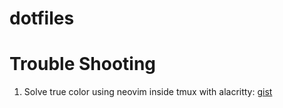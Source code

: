 # dotfiles



# Trouble Shooting
1. Solve true color using neovim inside tmux with alacritty: [gist](https://gist.github.com/andersevenrud/015e61af2fd264371032763d4ed965b6)
